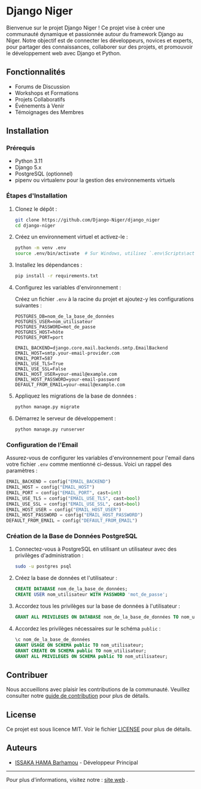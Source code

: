 # Django Niger

Bienvenue sur le projet Django Niger ! Ce projet vise à créer une communauté dynamique et passionnée autour du framework Django au Niger. Notre objectif est de connecter les développeurs, novices et experts, pour partager des connaissances, collaborer sur des projets, et promouvoir le développement web avec Django et Python.

## Fonctionnalités

- Forums de Discussion
- Workshops et Formations
- Projets Collaboratifs
- Événements à Venir
- Témoignages des Membres

## Installation

### Prérequis

- Python 3.11
- Django 5.x
- PostgreSQL (optionnel)
- pipenv ou virtualenv pour la gestion des environnements virtuels

### Étapes d'Installation

1. Clonez le dépôt :

    ```sh
    git clone https://github.com/Django-Niger/django_niger
    cd django-niger
    ```

2. Créez un environnement virtuel et activez-le :

    ```sh
    python -m venv .env
    source .env/bin/activate  # Sur Windows, utilisez `.env\Scripts\activate`
    ```

3. Installez les dépendances :

    ```sh
    pip install -r requirements.txt
    ```

4. Configurez les variables d'environnement :

    Créez un fichier `.env` à la racine du projet et ajoutez-y les configurations suivantes :

    ```env
    POSTGRES_DB=nom_de_la_base_de_données
    POSTGRES_USER=nom_utilisateur
    POSTGRES_PASSWORD=mot_de_passe
    POSTGRES_HOST=hôte
    POSTGRES_PORT=port

    EMAIL_BACKEND=django.core.mail.backends.smtp.EmailBackend
    EMAIL_HOST=smtp.your-email-provider.com
    EMAIL_PORT=587
    EMAIL_USE_TLS=True
    EMAIL_USE_SSL=False
    EMAIL_HOST_USER=your-email@example.com
    EMAIL_HOST_PASSWORD=your-email-password
    DEFAULT_FROM_EMAIL=your-email@example.com
    ```

5. Appliquez les migrations de la base de données :

    ```sh
    python manage.py migrate
    ```

6. Démarrez le serveur de développement :

    ```sh
    python manage.py runserver
    ```

### Configuration de l'Email

Assurez-vous de configurer les variables d'environnement pour l'email dans votre fichier `.env` comme mentionné ci-dessus. Voici un rappel des paramètres :

```python
EMAIL_BACKEND = config("EMAIL_BACKEND")
EMAIL_HOST = config("EMAIL_HOST")
EMAIL_PORT = config("EMAIL_PORT", cast=int)
EMAIL_USE_TLS = config("EMAIL_USE_TLS", cast=bool)
EMAIL_USE_SSL = config("EMAIL_USE_SSL", cast=bool)
EMAIL_HOST_USER = config("EMAIL_HOST_USER")
EMAIL_HOST_PASSWORD = config("EMAIL_HOST_PASSWORD")
DEFAULT_FROM_EMAIL = config("DEFAULT_FROM_EMAIL")
```

### Création de la Base de Données PostgreSQL

1. Connectez-vous à PostgreSQL en utilisant un utilisateur avec des privilèges d'administration :

    ```sh
    sudo -u postgres psql
    ```

2. Créez la base de données et l'utilisateur :

    ```sql
    CREATE DATABASE nom_de_la_base_de_données;
    CREATE USER nom_utilisateur WITH PASSWORD 'mot_de_passe';
    ```

3. Accordez tous les privilèges sur la base de données à l'utilisateur :

    ```sql
    GRANT ALL PRIVILEGES ON DATABASE nom_de_la_base_de_données TO nom_utilisateur;
    ```

4. Accordez les privilèges nécessaires sur le schéma `public` :

    ```sql
    \c nom_de_la_base_de_données
    GRANT USAGE ON SCHEMA public TO nom_utilisateur;
    GRANT CREATE ON SCHEMA public TO nom_utilisateur;
    GRANT ALL PRIVILEGES ON SCHEMA public TO nom_utilisateur;
    ```

## Contribuer

Nous accueillons avec plaisir les contributions de la communauté. Veuillez consulter notre [guide de contribution](CONTRIBUTING.md) pour plus de détails.

## License

Ce projet est sous licence MIT. Voir le fichier [LICENSE](LICENSE) pour plus de détails.

## Auteurs

- [ISSAKA HAMA Barhamou](https://github.com/HamaBarhamou) - Développeur Principal

---

Pour plus d'informations, visitez notre : [site web](https://django.pythonniger.org/) .

